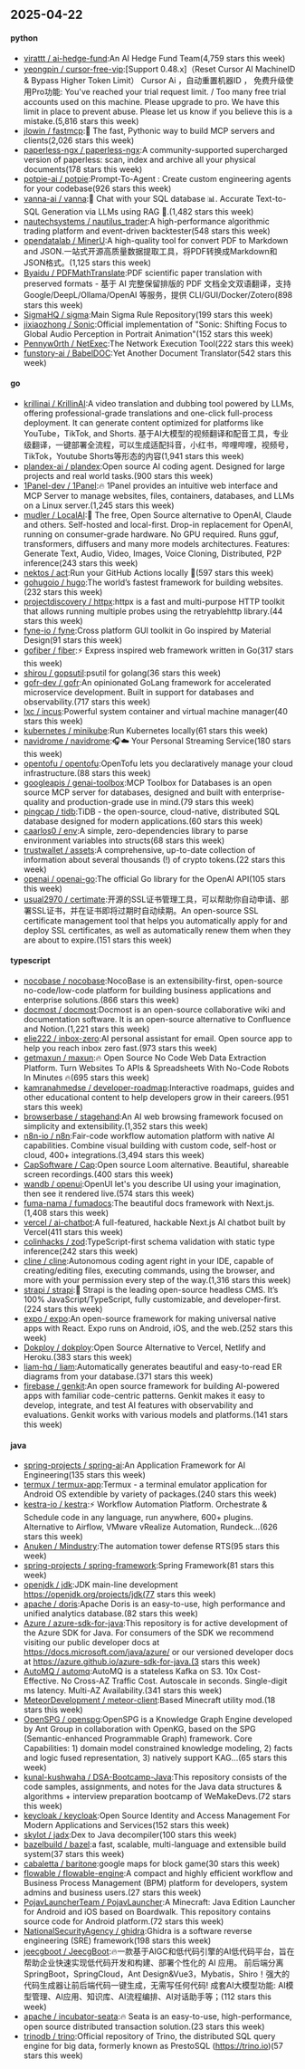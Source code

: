 ## 2025-04-22

#### python
* [virattt / ai-hedge-fund](https://github.com/virattt/ai-hedge-fund):An AI Hedge Fund Team(4,759 stars this week)
* [yeongpin / cursor-free-vip](https://github.com/yeongpin/cursor-free-vip):[Support 0.48.x]（Reset Cursor AI MachineID & Bypass Higher Token Limit） Cursor Ai ，自动重置机器ID ， 免费升级使用Pro功能: You've reached your trial request limit. / Too many free trial accounts used on this machine. Please upgrade to pro. We have this limit in place to prevent abuse. Please let us know if you believe this is a mistake.(5,816 stars this week)
* [jlowin / fastmcp](https://github.com/jlowin/fastmcp):🚀 The fast, Pythonic way to build MCP servers and clients(2,026 stars this week)
* [paperless-ngx / paperless-ngx](https://github.com/paperless-ngx/paperless-ngx):A community-supported supercharged version of paperless: scan, index and archive all your physical documents(178 stars this week)
* [potpie-ai / potpie](https://github.com/potpie-ai/potpie):Prompt-To-Agent : Create custom engineering agents for your codebase(926 stars this week)
* [vanna-ai / vanna](https://github.com/vanna-ai/vanna):🤖 Chat with your SQL database 📊. Accurate Text-to-SQL Generation via LLMs using RAG 🔄.(1,482 stars this week)
* [nautechsystems / nautilus_trader](https://github.com/nautechsystems/nautilus_trader):A high-performance algorithmic trading platform and event-driven backtester(548 stars this week)
* [opendatalab / MinerU](https://github.com/opendatalab/MinerU):A high-quality tool for convert PDF to Markdown and JSON.一站式开源高质量数据提取工具，将PDF转换成Markdown和JSON格式。(1,125 stars this week)
* [Byaidu / PDFMathTranslate](https://github.com/Byaidu/PDFMathTranslate):PDF scientific paper translation with preserved formats - 基于 AI 完整保留排版的 PDF 文档全文双语翻译，支持 Google/DeepL/Ollama/OpenAI 等服务，提供 CLI/GUI/Docker/Zotero(898 stars this week)
* [SigmaHQ / sigma](https://github.com/SigmaHQ/sigma):Main Sigma Rule Repository(199 stars this week)
* [jixiaozhong / Sonic](https://github.com/jixiaozhong/Sonic):Official implementation of "Sonic: Shifting Focus to Global Audio Perception in Portrait Animation"(152 stars this week)
* [Pennyw0rth / NetExec](https://github.com/Pennyw0rth/NetExec):The Network Execution Tool(222 stars this week)
* [funstory-ai / BabelDOC](https://github.com/funstory-ai/BabelDOC):Yet Another Document Translator(542 stars this week)

#### go
* [krillinai / KrillinAI](https://github.com/krillinai/KrillinAI):A video translation and dubbing tool powered by LLMs, offering professional-grade translations and one-click full-process deployment. It can generate content optimized for platforms like YouTube，TikTok, and Shorts. 基于AI大模型的视频翻译和配音工具，专业级翻译，一键部署全流程，可以生成适配抖音，小红书，哔哩哔哩，视频号，TikTok，Youtube Shorts等形态的内容(1,941 stars this week)
* [plandex-ai / plandex](https://github.com/plandex-ai/plandex):Open source AI coding agent. Designed for large projects and real world tasks.(900 stars this week)
* [1Panel-dev / 1Panel](https://github.com/1Panel-dev/1Panel):🔥 1Panel provides an intuitive web interface and MCP Server to manage websites, files, containers, databases, and LLMs on a Linux server.(1,245 stars this week)
* [mudler / LocalAI](https://github.com/mudler/LocalAI):🤖 The free, Open Source alternative to OpenAI, Claude and others. Self-hosted and local-first. Drop-in replacement for OpenAI, running on consumer-grade hardware. No GPU required. Runs gguf, transformers, diffusers and many more models architectures. Features: Generate Text, Audio, Video, Images, Voice Cloning, Distributed, P2P inference(243 stars this week)
* [nektos / act](https://github.com/nektos/act):Run your GitHub Actions locally 🚀(597 stars this week)
* [gohugoio / hugo](https://github.com/gohugoio/hugo):The world’s fastest framework for building websites.(232 stars this week)
* [projectdiscovery / httpx](https://github.com/projectdiscovery/httpx):httpx is a fast and multi-purpose HTTP toolkit that allows running multiple probes using the retryablehttp library.(44 stars this week)
* [fyne-io / fyne](https://github.com/fyne-io/fyne):Cross platform GUI toolkit in Go inspired by Material Design(91 stars this week)
* [gofiber / fiber](https://github.com/gofiber/fiber):⚡️ Express inspired web framework written in Go(317 stars this week)
* [shirou / gopsutil](https://github.com/shirou/gopsutil):psutil for golang(36 stars this week)
* [gofr-dev / gofr](https://github.com/gofr-dev/gofr):An opinionated GoLang framework for accelerated microservice development. Built in support for databases and observability.(717 stars this week)
* [lxc / incus](https://github.com/lxc/incus):Powerful system container and virtual machine manager(40 stars this week)
* [kubernetes / minikube](https://github.com/kubernetes/minikube):Run Kubernetes locally(61 stars this week)
* [navidrome / navidrome](https://github.com/navidrome/navidrome):🎧☁️ Your Personal Streaming Service(180 stars this week)
* [opentofu / opentofu](https://github.com/opentofu/opentofu):OpenTofu lets you declaratively manage your cloud infrastructure.(88 stars this week)
* [googleapis / genai-toolbox](https://github.com/googleapis/genai-toolbox):MCP Toolbox for Databases is an open source MCP server for databases, designed and built with enterprise-quality and production-grade use in mind.(79 stars this week)
* [pingcap / tidb](https://github.com/pingcap/tidb):TiDB - the open-source, cloud-native, distributed SQL database designed for modern applications.(60 stars this week)
* [caarlos0 / env](https://github.com/caarlos0/env):A simple, zero-dependencies library to parse environment variables into structs(68 stars this week)
* [trustwallet / assets](https://github.com/trustwallet/assets):A comprehensive, up-to-date collection of information about several thousands (!) of crypto tokens.(22 stars this week)
* [openai / openai-go](https://github.com/openai/openai-go):The official Go library for the OpenAI API(105 stars this week)
* [usual2970 / certimate](https://github.com/usual2970/certimate):开源的SSL证书管理工具，可以帮助你自动申请、部署SSL证书，并在证书即将过期时自动续期。An open-source SSL certificate management tool that helps you automatically apply for and deploy SSL certificates, as well as automatically renew them when they are about to expire.(151 stars this week)

#### typescript
* [nocobase / nocobase](https://github.com/nocobase/nocobase):NocoBase is an extensibility-first, open-source no-code/low-code platform for building business applications and enterprise solutions.(866 stars this week)
* [docmost / docmost](https://github.com/docmost/docmost):Docmost is an open-source collaborative wiki and documentation software. It is an open-source alternative to Confluence and Notion.(1,221 stars this week)
* [elie222 / inbox-zero](https://github.com/elie222/inbox-zero):AI personal assistant for email. Open source app to help you reach inbox zero fast.(973 stars this week)
* [getmaxun / maxun](https://github.com/getmaxun/maxun):🔥 Open Source No Code Web Data Extraction Platform. Turn Websites To APIs & Spreadsheets With No-Code Robots In Minutes 🔥(695 stars this week)
* [kamranahmedse / developer-roadmap](https://github.com/kamranahmedse/developer-roadmap):Interactive roadmaps, guides and other educational content to help developers grow in their careers.(951 stars this week)
* [browserbase / stagehand](https://github.com/browserbase/stagehand):An AI web browsing framework focused on simplicity and extensibility.(1,352 stars this week)
* [n8n-io / n8n](https://github.com/n8n-io/n8n):Fair-code workflow automation platform with native AI capabilities. Combine visual building with custom code, self-host or cloud, 400+ integrations.(3,494 stars this week)
* [CapSoftware / Cap](https://github.com/CapSoftware/Cap):Open source Loom alternative. Beautiful, shareable screen recordings.(400 stars this week)
* [wandb / openui](https://github.com/wandb/openui):OpenUI let's you describe UI using your imagination, then see it rendered live.(574 stars this week)
* [fuma-nama / fumadocs](https://github.com/fuma-nama/fumadocs):The beautiful docs framework with Next.js.(1,408 stars this week)
* [vercel / ai-chatbot](https://github.com/vercel/ai-chatbot):A full-featured, hackable Next.js AI chatbot built by Vercel(411 stars this week)
* [colinhacks / zod](https://github.com/colinhacks/zod):TypeScript-first schema validation with static type inference(242 stars this week)
* [cline / cline](https://github.com/cline/cline):Autonomous coding agent right in your IDE, capable of creating/editing files, executing commands, using the browser, and more with your permission every step of the way.(1,316 stars this week)
* [strapi / strapi](https://github.com/strapi/strapi):🚀 Strapi is the leading open-source headless CMS. It’s 100% JavaScript/TypeScript, fully customizable, and developer-first.(224 stars this week)
* [expo / expo](https://github.com/expo/expo):An open-source framework for making universal native apps with React. Expo runs on Android, iOS, and the web.(252 stars this week)
* [Dokploy / dokploy](https://github.com/Dokploy/dokploy):Open Source Alternative to Vercel, Netlify and Heroku.(383 stars this week)
* [liam-hq / liam](https://github.com/liam-hq/liam):Automatically generates beautiful and easy-to-read ER diagrams from your database.(371 stars this week)
* [firebase / genkit](https://github.com/firebase/genkit):An open source framework for building AI-powered apps with familiar code-centric patterns. Genkit makes it easy to develop, integrate, and test AI features with observability and evaluations. Genkit works with various models and platforms.(141 stars this week)

#### java
* [spring-projects / spring-ai](https://github.com/spring-projects/spring-ai):An Application Framework for AI Engineering(135 stars this week)
* [termux / termux-app](https://github.com/termux/termux-app):Termux - a terminal emulator application for Android OS extendible by variety of packages.(240 stars this week)
* [kestra-io / kestra](https://github.com/kestra-io/kestra):⚡ Workflow Automation Platform. Orchestrate & Schedule code in any language, run anywhere, 600+ plugins. Alternative to Airflow, VMware vRealize Automation, Rundeck...(626 stars this week)
* [Anuken / Mindustry](https://github.com/Anuken/Mindustry):The automation tower defense RTS(95 stars this week)
* [spring-projects / spring-framework](https://github.com/spring-projects/spring-framework):Spring Framework(81 stars this week)
* [openjdk / jdk](https://github.com/openjdk/jdk):JDK main-line development https://openjdk.org/projects/jdk(77 stars this week)
* [apache / doris](https://github.com/apache/doris):Apache Doris is an easy-to-use, high performance and unified analytics database.(82 stars this week)
* [Azure / azure-sdk-for-java](https://github.com/Azure/azure-sdk-for-java):This repository is for active development of the Azure SDK for Java. For consumers of the SDK we recommend visiting our public developer docs at https://docs.microsoft.com/java/azure/ or our versioned developer docs at https://azure.github.io/azure-sdk-for-java.(3 stars this week)
* [AutoMQ / automq](https://github.com/AutoMQ/automq):AutoMQ is a stateless Kafka on S3. 10x Cost-Effective. No Cross-AZ Traffic Cost. Autoscale in seconds. Single-digit ms latency. Multi-AZ Availability.(341 stars this week)
* [MeteorDevelopment / meteor-client](https://github.com/MeteorDevelopment/meteor-client):Based Minecraft utility mod.(18 stars this week)
* [OpenSPG / openspg](https://github.com/OpenSPG/openspg):OpenSPG is a Knowledge Graph Engine developed by Ant Group in collaboration with OpenKG, based on the SPG (Semantic-enhanced Programmable Graph) framework. Core Capabilities: 1) domain model constrained knowledge modeling, 2) facts and logic fused representation, 3) natively support KAG...(65 stars this week)
* [kunal-kushwaha / DSA-Bootcamp-Java](https://github.com/kunal-kushwaha/DSA-Bootcamp-Java):This repository consists of the code samples, assignments, and notes for the Java data structures & algorithms + interview preparation bootcamp of WeMakeDevs.(72 stars this week)
* [keycloak / keycloak](https://github.com/keycloak/keycloak):Open Source Identity and Access Management For Modern Applications and Services(152 stars this week)
* [skylot / jadx](https://github.com/skylot/jadx):Dex to Java decompiler(100 stars this week)
* [bazelbuild / bazel](https://github.com/bazelbuild/bazel):a fast, scalable, multi-language and extensible build system(37 stars this week)
* [cabaletta / baritone](https://github.com/cabaletta/baritone):google maps for block game(30 stars this week)
* [flowable / flowable-engine](https://github.com/flowable/flowable-engine):A compact and highly efficient workflow and Business Process Management (BPM) platform for developers, system admins and business users.(27 stars this week)
* [PojavLauncherTeam / PojavLauncher](https://github.com/PojavLauncherTeam/PojavLauncher):A Minecraft: Java Edition Launcher for Android and iOS based on Boardwalk. This repository contains source code for Android platform.(72 stars this week)
* [NationalSecurityAgency / ghidra](https://github.com/NationalSecurityAgency/ghidra):Ghidra is a software reverse engineering (SRE) framework(198 stars this week)
* [jeecgboot / JeecgBoot](https://github.com/jeecgboot/JeecgBoot):🔥一款基于AIGC和低代码引擎的AI低代码平台，旨在帮助企业快速实现低代码开发和构建、部署个性化的 AI 应用。 前后端分离 SpringBoot，SpringCloud，Ant Design&Vue3，Mybatis，Shiro！强大的代码生成器让前后端代码一键生成，无需写任何代码! 成套AI大模型功能: AI模型管理、AI应用、知识库、AI流程编排、AI对话助手等；(112 stars this week)
* [apache / incubator-seata](https://github.com/apache/incubator-seata):🔥 Seata is an easy-to-use, high-performance, open source distributed transaction solution.(23 stars this week)
* [trinodb / trino](https://github.com/trinodb/trino):Official repository of Trino, the distributed SQL query engine for big data, formerly known as PrestoSQL (https://trino.io)(57 stars this week)
